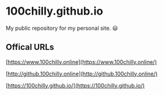 # 100chilly.github.io
My public repository for my personal site. :smiley:

## Offical URLs

[https://www.100chilly.online](https://www.100chilly.online/)

[http://github.100chilly.online](http://github.100chilly.online/)

[https://100chilly.github.io/](https://100chilly.github.io/)
